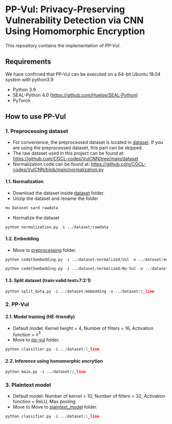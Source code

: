 # PP-Vul: Privacy-Preserving Vulnerability Detection via CNN Using Homomorphic Encryption

This repository contains the implementation of *PP-Vul*.

## Requirements
We have confirned that PP-Vul can be executed on a 64-bit Ubuntu 18.04 system with python3.9

- Python 3.9
- SEAL-Python 4.0 (https://github.com/Huelse/SEAL-Python)
- PyTorch

## How to use PP-Vul

### 1. Preprocessing dataset
- For convenience, the preprocessed dataset is located in [dataset](dataset). If you are using the preprocessed dataset, this part can be skipped.
- The raw dataset used in this project can be found at: https://github.com/CGCL-codes/VulCNN/tree/main/dataset
- Normalization code can be found at: https://github.com/CGCL-codes/VulCNN/blob/main/normalization.py

#### 1.1. Normalization

- Download the dataset inside [dataset](dataset) folder. 
- Unzip the dataset and rename the folder

```python
mv Dataset-sard rawdata
```

- Normalize the dataset
```python
python normalization.py -i ../dataset/rawdata
```

#### 1.2. Embedding    
- Move to [preprocessing](preprocessing) folder.

```python
python codet5embedding.py -i ../dataset/normalized/Vul -o ../dataset/embedding/2_line/Vul -n 2
```

```python
python codet5embedding.py -i ../dataset/normalized/No-Vul -o ../dataset/embedding/2_line/No-Vul -n 2
```
#### 1.3. Split dataset (train:valid:test=7:2:1)

```python
python split_data.py -i ../dataset/embedding -o ../dataset/2_line 
```
### 2. PP-Vul

#### 2.1. Model training (HE-friendly)

- Default model: Kernel height = 4, Number of filters = 16, Activation function = $x^3$
- Move to [pp-vul](pp-vul) folder.

```python
python classifier.py -i ../dataset/2_line 
```

#### 2.2. Inference using homomorphic encrytion

```python
python main.py -i ../dataset/2_line 
```

### 3. Plaintext model

- Default model: Number of kernel = 10, Number of filters = 32, Activation function = ReLU, Max pooling
- Move to Move to [plaintext_model](plaintext_model) folder.

```python
python classifier.py -i ../dataset/1_line
```

